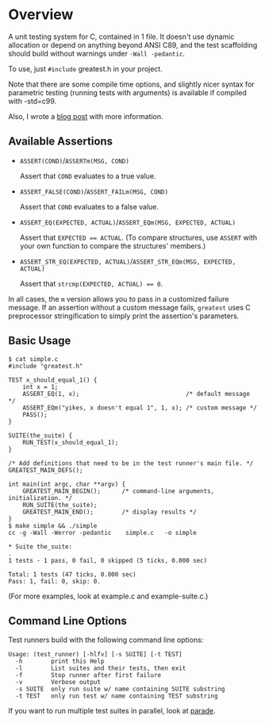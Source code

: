 # Overview

A unit testing system for C, contained in 1 file. It doesn't use dynamic
allocation or depend on anything beyond ANSI C89, and the test scaffolding
should build without warnings under `-Wall -pedantic`.

To use, just `#include` greatest.h in your project. 

Note that there are some compile time options, and slightly nicer syntax
for parametric testing (running tests with arguments) is available if
compiled with -std=c99.

Also, I wrote a [blog post][1] with more information.

[1]: http://spin.atomicobject.com/2013/07/31/greatest-c-testing-embedded/

## Available Assertions

+ `ASSERT(COND)`/`ASSERTm(MSG, COND)`

    Assert that `COND` evaluates to a true value.

+ `ASSERT_FALSE(COND)`/`ASSERT_FAILm(MSG, COND)`

    Assert that `COND` evaluates to a false value.

+ `ASSERT_EQ(EXPECTED, ACTUAL)`/`ASSERT_EQm(MSG, EXPECTED, ACTUAL)`

    Assert that `EXPECTED == ACTUAL`. (To compare structures, use `ASSERT`
    with your own function to compare the structures' members.)

+ `ASSERT_STR_EQ(EXPECTED, ACTUAL)`/`ASSERT_STR_EQm(MSG, EXPECTED, ACTUAL)`

    Assert that `strcmp(EXPECTED, ACTUAL) == 0`.

In all cases, the `m` version allows you to pass in a customized failure
message. If an assertion without a custom message fails, `greatest` uses C
preprocessor stringification to simply print the assertion's parameters.

## Basic Usage

    $ cat simple.c
    #include "greatest.h"
    
    TEST x_should_equal_1() {
        int x = 1;
        ASSERT_EQ(1, x);                              /* default message */
        ASSERT_EQm("yikes, x doesn't equal 1", 1, x); /* custom message */
        PASS();
    }
    
    SUITE(the_suite) {
        RUN_TEST(x_should_equal_1);
    }
    
    /* Add definitions that need to be in the test runner's main file. */
    GREATEST_MAIN_DEFS();
    
    int main(int argc, char **argv) {
        GREATEST_MAIN_BEGIN();      /* command-line arguments, initialization. */
        RUN_SUITE(the_suite);
        GREATEST_MAIN_END();        /* display results */
    }
    $ make simple && ./simple
    cc -g -Wall -Werror -pedantic    simple.c   -o simple
    
    * Suite the_suite:
    .
    1 tests - 1 pass, 0 fail, 0 skipped (5 ticks, 0.000 sec)
    
    Total: 1 tests (47 ticks, 0.000 sec)
    Pass: 1, fail: 0, skip: 0.

(For more examples, look at example.c and example-suite.c.)

## Command Line Options

Test runners build with the following command line options:

    Usage: (test_runner) [-hlfv] [-s SUITE] [-t TEST]
      -h        print this Help
      -l        List suites and their tests, then exit
      -f        Stop runner after first failure
      -v        Verbose output
      -s SUITE  only run suite w/ name containing SUITE substring
      -t TEST   only run test w/ name containing TEST substring

If you want to run multiple test suites in parallel, look at
[parade](https://github.com/silentbicycle/parade).
